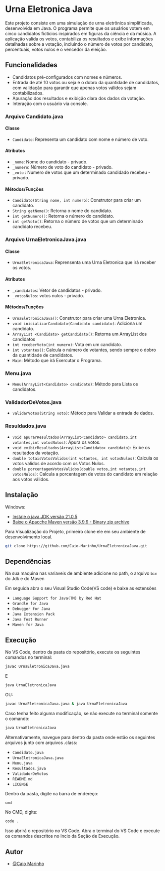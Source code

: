 # Urna Eletronica Java
Este projeto consiste em uma simulação de urna eletrônica simplificada, desenvolvida em Java. O programa permite que os usuários votem em cinco candidatos fictícios inspirados em figuras da ciência e da música. A aplicação valida os votos, contabiliza os resultados e exibe informações detalhadas sobre a votação, incluindo o número de votos por candidato, percentuais, votos nulos e o vencedor da eleição.

## Funcionalidades
- Candidatos pré-configurados com nomes e números.
- Entrada de até 10 votos ou seja é o dobro da quantidade de candidatos, com validação para garantir que apenas votos válidos sejam contabilizados.
- Apuração dos resultados e exibição clara dos dados da votação.
- Interação com o usuário via console.

### Arquivo Candidato.java

#### Classe
- `Candidato`: Representa um candidato com nome e número de voto.

#### Atributos
- `_nome`: Nome do candidato - privado.
- `_numero`: Número de voto do candidato - privado.
- `_voto` : Numero de votos que um determinado candidado recebeu - privado.

#### Métodos/Funções
- `Candidato(String nome, int numero)`: Construtor para criar um candidato.
- `String getNome()`: Retorna o nome do candidato.
- `int getNumero()`: Retorna o número do candidato.
- `int getVoto()`: Retorna o número de votos que um determinado candidato recebeu.


### Arquivo UrnaEletronicaJava.java

#### Classe
- `UrnaEletronicaJava`: Reprensenta uma Urna Eletronica que irá receber os votos.

#### Atributos
- `_candidatos`: Vetor de candidatos - privado.
- `_votosNulos`: votos nulos - privado.

#### Métodos/Funções
- `UrnaEletronicaJava()`: Construtor para criar uma Urna Eletronica.
- `void inicializarCandidato(Candidato candidato)`: Adiciona um candidato.
- `ArrayList <Candidato> getCandidato()`: Retorna um ArrayList dos candidatos
- `int receberVoto(int numero)`: Vota em um candidato.
- `int votantes()`: Calcula o número de votantes, sendo sempre o dobro da quantidade de candidatos.
- `Main`: Método que irá Exercutar o Programa.

### Menu.java

- `Menu(ArrayList<Candidato> candidato)`: Método para Lista os candidatos.

### ValidadorDeVotos.java

- `validarVotos(String voto)`: Método para Validar a entrada de dados.

### Resuldados.java

- `void apurarResultados(ArrayList<Candidato> candidato,int votantes,int votosNulos)`: Apura os votos.
- `void exibirResultados(ArrayList<Candidato> candidato)`: Exibe os resultados da votação.
- `double totaisVotosValidos(int votantes, int votosNulos)`: Calcula os votos validos de acordo com os Votos Nulos.
- `double porcentagemVotosValidos(double votos,int votantes,int votosNulos)`: Calcula a porcentagem de votos do candidato em relação aos votos válidos.

## Instalação

Windows:
<br>
- [Instale o java JDK versão 21.0.5](https://www.oracle.com/br/java/technologies/downloads/#java21)
- [Baixe o Apacche Maven versão 3.9.9 - Binary zip archive](https://maven.apache.org/download.cgi)

Para Visualização do Projeto, primeiro clone ele em seu ambiente de desenvolvimento local.

```bash
git clone https://github.com/Caio-Marinho/UrnaEletronicaJava.git
```
## Dependências

Na sua maquina nas variaveis de ambiente adicione no path, o arquivo `bin` do Jdk e do Maven

Em seguida abra o seu Visual Studio Code(VS code) e baixe as extensões

- `Language Support for Java(TM) by Red Hat`
- `Grandle for Java`
- `Debugger for Java`
- `Java Extension Pack`
- `Java Test Runner`
- `Maven for Java`

## Execução

No VS Code, dentro da pasta do repositório, execute os seguintes comandos no terminal:

```bash
javac UrnaEletronicaJava.java
```
E

```bash
java UrnaEletronicaJava
```
OU:

```bash
javac UrnaEletronicaJava.java & java UrnaEletronicaJava
```
Caso tenha feito alguma modificação, se não execute no terminal somente o comando:

```bash
java UrnaEletronicaJava
```

Alternativamente, navegue para dentro da pasta onde estão os seguintes arquivos junto com arquivos .class:

- `Candidato.java`
- `UrnaEletronicaJava.java`
- `Menu.java`
- `Resultados.java`
- `ValidadorDeVotos`
- `README.md`
- `LICENSE`

Dentro da pasta, digite na barra de endereço:

```bash
cmd
```
No CMD, digite:

```bash
code .
```
Isso abrirá o repositório no VS Code. Abra o terminal do VS Code e execute os comandos descritos no Incio da Seção de Execução.

## Autor

- [@Caio Marinho](https://github.com/Caio-Marinho)